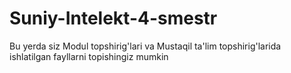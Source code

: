 # Suniy-Intelekt-4-smestr
Bu yerda siz Modul topshirig'lari va Mustaqil ta'lim topshirig'larida ishlatilgan fayllarni topishingiz mumkin

